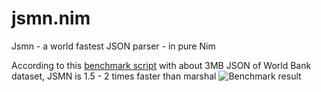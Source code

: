 # jsmn.nim
Jsmn - a world fastest JSON parser - in pure Nim

According to this [benchmark script](https://github.com/rgv151/benchmarking/blob/master/marshal_vs_manual.nim) with about 3MB JSON of World Bank dataset, JSMN is 1.5 - 2 times faster than marshal
![Benchmark result](http://pix.toile-libre.org/upload/original/1456796039.png)
